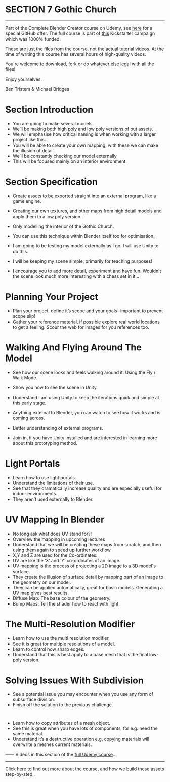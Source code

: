# SECTION 7 Gothic Church
****

Part of the Complete Blender Creator course on Udemy, see [here](https://www.udemy.com/blendertutorial/?couponCode=GitHubSpecial) for a special GitHub offer. The full course is part of [this](https://www.kickstarter.com/projects/bentristem/how-to-create-3d-assets-using-blender-online-cours) Kickstarter campaign which was 1000% funded.

These are just the files from the course, not the actual tutorial videos. At the time of writing this course has several hours of high-quality videos.

You're welcome to download, fork or do whatever else legal with all the files!

Enjoy yourselves.

Ben Tristem & Michael Bridges

# Section Introduction

* You are going to make several models. 
* We’ll be making both high poly and low poly versions of out assets.
* We will emphasise how critical naming is when working with a larger project like this.
* You will be able to create your own mapping, with these we can make the illusion of detail.
* We’ll be constantly checking our model externally
* This will be focused mainly on an interior environment.

# Section Specification

* Create assets to be exported straight into an external program, like a game engine.
* Creating our own textures, and other maps from high detail models and apply them to a low poly version.
* Only modelling the interior of the Gothic Church.

* You can use this technique within Blender itself too for optimisation. 
* I am going to be testing my model externally as I go. I will use Unity to do this.

* I will be keeping my scene simple, primarily for teaching purposes! 
* I encourage you to add more detail, experiment and have fun. Wouldn’t the scene look much more interesting with a chess set in it…

# Planning Your Project
* Plan your project, define it’s scope and your goals- important to prevent scope slip!
* Gather your reference material, if possible explore real world locations to get a feeling. Scour the web for images for you references too.

# Walking And Flying Around The Model
* See how our scene looks and feels walking around it. Using the Fly / Walk Mode.
* Show you how to see the scene in Unity.
* Understand I am using Unity to keep the iterations quick and simple at this early stage.

* Anything external to Blender, you can watch to see how it works and is coming across.
* Better understanding of external programs.
* Join in, if you have Unity installed and are interested in learning more about this prototyping method.

# Light Portals
* Learn how to use light portals.
* Understand the limitations of their use.
* See that they dramatically increase quality and are especially useful for indoor environments.
* They aren’t used externally to Blender. 

# UV Mapping In Blender

* No long ask what does UV stand for?!
* Overview the mapping in upcoming lectures
* Understand that we will be creating these maps from scratch, and then using them again to speed up further workflow.
* X,Y and Z are used for the Co-ordinates.
* UV are like the ‘X’ and ‘Y’ co-ordinates of an image.
* UV mapping is the process of projecting a 2D image to a 3D model's surface.
* They create the illusion of surface detail by mapping part of an image to the geometry on our model. 
* They can be applied automatically, great for basic models. Generating a UV map gives best results.
* Diffuse Map: The base colour of the geometry.
* Bump Maps: Tell the shader how to react with light.

# The Multi-Resolution Modifier
* Learn how to use the multi resolution modifier.
* See it is great for multiple resolutions of a model.
* Learn to control how sharp edges.
* Understand that this is best apply to a base mesh that is the final low-poly version. 

# Solving Issues With Subdivision
* See a potential issue you may encounter when you use any form of subsurface division.
* Finish off the solution to the previous challenge.

# 
* Learn how to copy attributes of a mesh object.
* See this is great when you have lots of components, for e.g. need the same material.
* Understand it’s a destructive operation e.g. copying materials will overwrite a meshes current materials.

——
Videos in this section of the [full Udemy course](https://www.udemy.com/blendertutorial/?couponCode=GitHubSpecial)...

---
Click [here](https://www.udemy.com/blendertutorial/?couponCode=GitHubSpecial) to find out more about the course, and how we build these assets step-by-step.